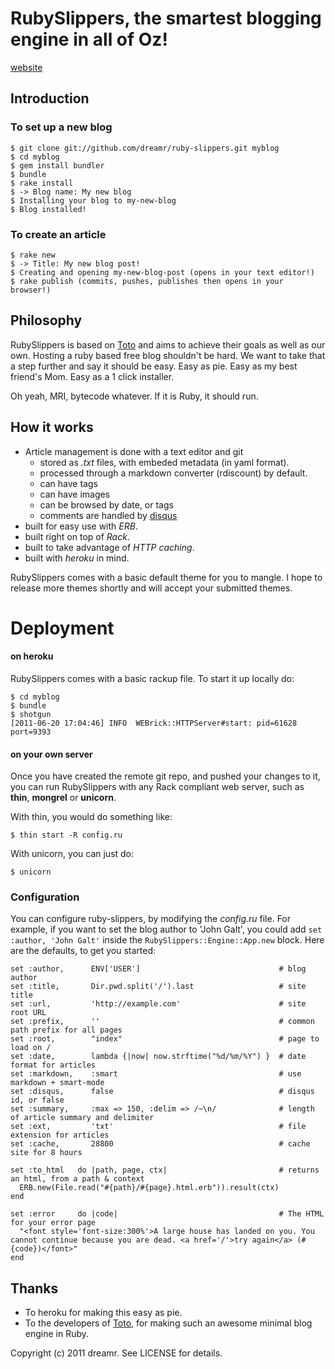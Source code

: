 RubySlippers, the smartest blogging engine in all of Oz!
========================================================

[website](http://ruby-slippers.heroku.com)

Introduction
------------

### To set up a new blog

    $ git clone git://github.com/dreamr/ruby-slippers.git myblog
    $ cd myblog
    $ gem install bundler
    $ bundle
    $ rake install
    $ -> Blog name: My new blog
    $ Installing your blog to my-new-blog
    $ Blog installed!
    
    
### To create an article

    $ rake new
    $ -> Title: My new blog post!
    $ Creating and opening my-new-blog-post (opens in your text editor!)
    $ rake publish (commits, pushes, publishes then opens in your browser!)


Philosophy
----------

RubySlippers is based on [Toto](http://github.com/cloudhead/toto) and aims to achieve their goals as well as our own. Hosting a ruby based free blog shouldn't be hard. We want to take that a step further and say it should be easy. Easy as pie. Easy as my best friend's Mom. Easy as a 1 click installer.

Oh yeah, MRI, bytecode whatever. If it is Ruby, it should run.

How it works
------------

- Article management is done with a text editor and git
  * stored as _.txt_ files, with embeded metadata (in yaml format).
  * processed through a markdown converter (rdiscount) by default.
  * can have tags
  * can have images
  * can be browsed by date, or tags
  * comments are handled by [disqus](http://disqus.com)
- built for easy use with _ERB_.
- built right on top of _Rack_.
- built to take advantage of _HTTP caching_.
- built with _heroku_ in mind.


RubySlippers comes with a basic default theme for you to mangle. I hope to release more themes shortly and will accept your submitted themes.

Deployment
==========

#### on heroku

RubySlippers comes with a basic rackup file. To start it up locally do:

    $ cd myblog
    $ bundle
    $ shotgun
    [2011-06-20 17:04:46] INFO  WEBrick::HTTPServer#start: pid=61628 port=9393

#### on your own server

Once you have created the remote git repo, and pushed your changes to it, you can run RubySlippers with any Rack compliant web server, such as **thin**, **mongrel** or **unicorn**.

With thin, you would do something like:

    $ thin start -R config.ru

With unicorn, you can just do:

    $ unicorn


### Configuration

You can configure ruby-slippers, by modifying the _config.ru_ file. For example, if you want to set the blog author to 'John Galt',
you could add `set :author, 'John Galt'` inside the `RubySlippers::Engine::App.new` block. Here are the defaults, to get you started:

    set :author,      ENV['USER']                               # blog author
    set :title,       Dir.pwd.split('/').last                   # site title
    set :url,         'http://example.com'                      # site root URL
    set :prefix,      ''                                        # common path prefix for all pages
    set :root,        "index"                                   # page to load on /
    set :date,        lambda {|now| now.strftime("%d/%m/%Y") }  # date format for articles
    set :markdown,    :smart                                    # use markdown + smart-mode
    set :disqus,      false                                     # disqus id, or false
    set :summary,     :max => 150, :delim => /~\n/              # length of article summary and delimiter
    set :ext,         'txt'                                     # file extension for articles
    set :cache,       28800                                     # cache site for 8 hours

    set :to_html   do |path, page, ctx|                         # returns an html, from a path & context
      ERB.new(File.read("#{path}/#{page}.html.erb")).result(ctx)
    end

    set :error     do |code|                                    # The HTML for your error page
      "<font style='font-size:300%'>A large house has landed on you. You cannot continue because you are dead. <a href='/'>try again</a> (#{code})</font>"
    end

Thanks
------

* To heroku for making this easy as pie.
* To the developers of [Toto](http://github.com/cloudhead/toto), for making such an awesome minimal blog engine in Ruby.

Copyright (c) 2011 dreamr. See LICENSE for details.
